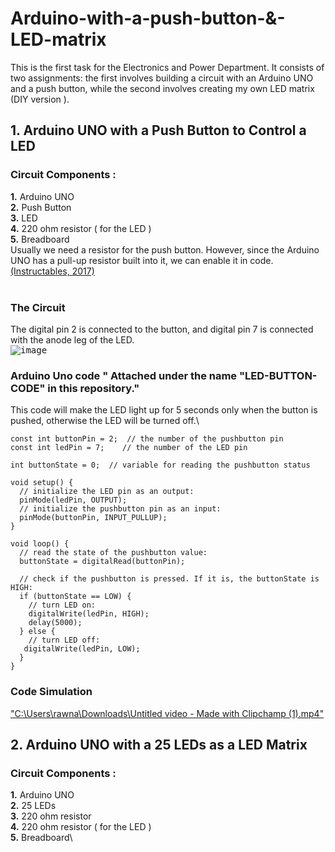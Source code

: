 # Arduino-with-a-push-button-&-LED-matrix
This is the first task for the Electronics and Power Department. It consists of two assignments: the first involves building a circuit with an Arduino UNO and a push button, while the second involves creating my own LED matrix (DIY version ).
## 1. Arduino UNO with a Push Button to Control a LED

### **Circuit Components :** 
  **1.**  Arduino UNO\
  **2.**  Push Button\
  **3.**  LED\
  **4.**  220 ohm resistor ( for the LED )\
  **5.**  Breadboard\
Usually we need a resistor for the push button. However, since the Arduino UNO has a pull-up resistor built into it, we can enable it in code. [(Instructables, 2017)](https://www.instructables.com/Arduino-Button-with-no-resistor/)\
<br />
### **The Circuit**
  The digital pin 2 is connected to the button, and digital pin 7 is connected with the anode leg of the LED.\
<kbd>![image](https://github.com/Rawnaa-19/Arduino-UNO-Push-Button-and-LED-Matrix/assets/106926557/de2084d7-a646-422b-bd7e-2d96ee28ac43)</kbd>

### **Arduino Uno code** " Attached under the name "LED-BUTTON-CODE" in this repository." 
  This code will make the LED light up for 5 seconds only when the button is pushed, otherwise the LED will be turned off.\
```
const int buttonPin = 2;  // the number of the pushbutton pin
const int ledPin = 7;    // the number of the LED pin

int buttonState = 0;  // variable for reading the pushbutton status

void setup() {
  // initialize the LED pin as an output:
  pinMode(ledPin, OUTPUT);
  // initialize the pushbutton pin as an input:
  pinMode(buttonPin, INPUT_PULLUP);
}

void loop() {
  // read the state of the pushbutton value:
  buttonState = digitalRead(buttonPin);

  // check if the pushbutton is pressed. If it is, the buttonState is HIGH:
  if (buttonState == LOW) {
    // turn LED on:
    digitalWrite(ledPin, HIGH);
    delay(5000);
  } else {
    // turn LED off:
   digitalWrite(ledPin, LOW);
  }
}
```
### **Code Simulation**
["C:\Users\rawna\Downloads\Untitled video - Made with Clipchamp (1).mp4"
](https://clipchamp.com/watch/KPk27YJRA1s)
## 2. Arduino UNO with a 25 LEDs as a LED Matrix

### **Circuit Components :** 
  **1.**  Arduino UNO\
  **2.**  25 LEDs\
  **3.**  220 ohm resistor\
  **4.**  220 ohm resistor ( for the LED )\
  **5.**  Breadboard\




